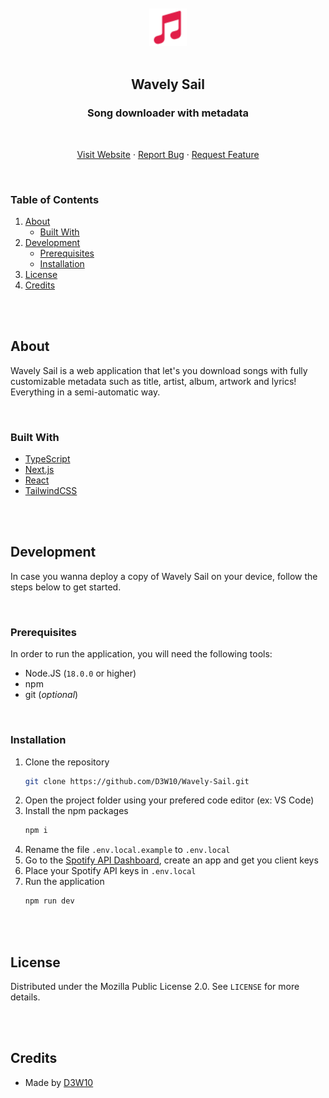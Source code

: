 <br />
<br />
<div align="center">
    <a href="https://github.com/D3W10/Wavely-Sail">
        <img src="https://raw.githubusercontent.com/D3W10/Wavely-Sail/main/public/logo.svg" alt="Logo" width="60" height="60">
    </a>
    <br />
    <br />
    <h2 align="center">Wavely Sail</h2>
    <h3 align="center">Song downloader with metadata</h3>
    <br />
    <p align="center">
        <a href="https://wavely-sail.vercel.app/">Visit Website</a>
        ·
        <a href="https://github.com/D3W10/Wavely-Sail/issues">Report Bug</a>
        ·
        <a href="https://github.com/D3W10/Wavely-Sail/issues">Request Feature</a>
    </p>
</div>
<br />

### Table of Contents
1. [About](#about)
    - [Built With](#built-with)
2. [Development](#development)
    - [Prerequisites](#prerequisites)
    - [Installation](#installation)
3. [License](#license)
4. [Credits](#credits)

<br />
<br />

## About

Wavely Sail is a web application that let's you download songs with fully customizable metadata such as title, artist, album, artwork and lyrics! Everything in a semi-automatic way.

<br />

### Built With

- [TypeScript](https://www.typescriptlang.org/)
- [Next.js](https://nextjs.org/)
- [React](https://reactjs.org/)
- [TailwindCSS](https://tailwindcss.com/)

<br />
<br />

## Development

In case you wanna deploy a copy of Wavely Sail on your device, follow the steps below to get started.

<br />

### Prerequisites

In order to run the application, you will need the following tools:
- Node.JS (`18.0.0` or higher)
- npm
- git (*optional*)

<br />

### Installation

1. Clone the repository
    ```sh
    git clone https://github.com/D3W10/Wavely-Sail.git
    ```
2. Open the project folder using your prefered code editor (ex: VS Code)
3. Install the npm packages
    ```sh
    npm i
    ```
4. Rename the file `.env.local.example` to `.env.local`
5. Go to the [Spotify API Dashboard](https://developer.spotify.com/dashboard), create an app and get you client keys
6. Place your Spotify API keys in `.env.local`
7. Run the application
    ```sh
    npm run dev
    ```

<br />
<br />

## License

Distributed under the Mozilla Public License 2.0. See `LICENSE` for more details.

<br />
<br />

## Credits

- Made by [D3W10](https://d3w10.netlify.app/)
